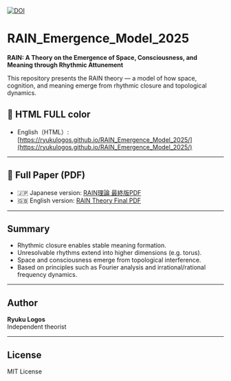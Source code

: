 [![DOI](https://zenodo.org/badge/1026363612.svg)](https://doi.org/10.5281/zenodo.16423333)
# RAIN_Emergence_Model_2025

**RAIN: A Theory on the Emergence of Space, Consciousness, and Meaning through Rhythmic Attunement**

This repository presents the RAIN theory — a model of how space, cognition, and meaning emerge from rhythmic closure and topological dynamics.

## 📘 HTML FULL color

- English（HTML）: [https://ryukulogos.github.io/RAIN_Emergence_Model_2025/](https://ryukulogos.github.io/RAIN_Emergence_Model_2025/)

---

## 📄 Full Paper (PDF)

- 🇯🇵 Japanese version: [RAIN理論 最終版PDF](https://github.com/RyukuLogos/RAIN_Emergence_Model_2025/blob/main/RAINepicjp.pdf)
- 🇬🇧 English version: [RAIN Theory Final PDF]()

---

## Summary

- Rhythmic closure enables stable meaning formation.
- Unresolvable rhythms extend into higher dimensions (e.g. torus).
- Space and consciousness emerge from topological interference.
- Based on principles such as Fourier analysis and irrational/rational frequency dynamics.

---

## Author

**Ryuku Logos**  
Independent theorist

---

## License

MIT License

